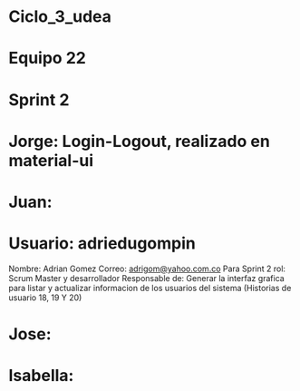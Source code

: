 # Ciclo_3_udea
# Equipo 22
# Sprint 2

# Jorge: Login-Logout, realizado en material-ui

# Juan: 

# Usuario: adriedugompin
 Nombre: Adrian Gomez
 Correo: adrigom@yahoo.com.co
 Para Sprint 2 rol: Scrum Master y desarrollador
 Responsable de: Generar la interfaz grafica para listar y actualizar informacion de los usuarios del sistema (Historias de usuario 18, 19 Y 20)

# Jose:

# Isabella:


